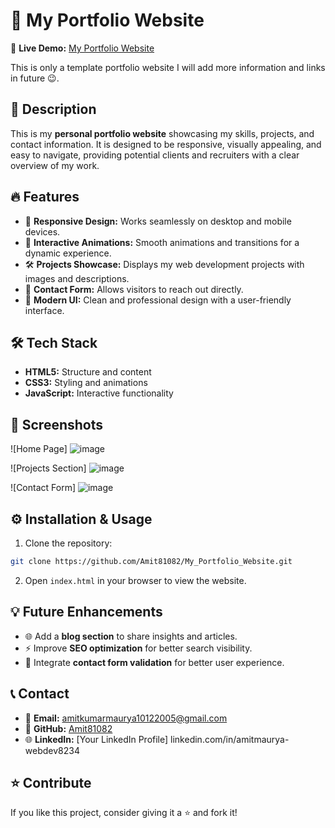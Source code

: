 



# 🚀 My Portfolio Website

🔗 **Live Demo:** [My Portfolio Website](https://amit81082.github.io/My_Portfolio_Website)

This is only a template portfolio website I will add more information and links in future 😉.

## 📌 Description
This is my **personal portfolio website** showcasing my skills, projects, and contact information. It is designed to be responsive, visually appealing, and easy to navigate, providing potential clients and recruiters with a clear overview of my work.

## 🔥 Features
- 🎯 **Responsive Design:** Works seamlessly on desktop and mobile devices.
- 🌟 **Interactive Animations:** Smooth animations and transitions for a dynamic experience.
- 🛠️ **Projects Showcase:** Displays my web development projects with images and descriptions.
- 📱 **Contact Form:** Allows visitors to reach out directly.
- 🎨 **Modern UI:** Clean and professional design with a user-friendly interface.

## 🛠️ Tech Stack
- **HTML5:** Structure and content
- **CSS3:** Styling and animations
- **JavaScript:** Interactive functionality

## 📸 Screenshots
![Home Page]  ![image](https://github.com/user-attachments/assets/44a522ce-cba5-43db-b350-ada7c98a5e89)

![Projects Section] ![image](https://github.com/user-attachments/assets/283d96ca-a901-4f42-8372-42a97fc153a2)

![Contact Form]  ![image](https://github.com/user-attachments/assets/483162b6-bba1-4ee4-b7af-a96ecc67447c)


## ⚙️ Installation & Usage
1. Clone the repository:
```bash
git clone https://github.com/Amit81082/My_Portfolio_Website.git
```
2. Open `index.html` in your browser to view the website.

## 💡 Future Enhancements
- 🌐 Add a **blog section** to share insights and articles.
- ⚡ Improve **SEO optimization** for better search visibility.
- 🎯 Integrate **contact form validation** for better user experience.

## 📞 Contact
- 📧 **Email:** amitkumarmaurya10122005@gmail.com 
- 💼 **GitHub:** [Amit81082](https://github.com/Amit81082)
- 🌐 **LinkedIn:** [Your LinkedIn Profile] linkedin.com/in/amitmaurya-webdev8234

## ⭐ Contribute
If you like this project, consider giving it a ⭐ and fork it!
